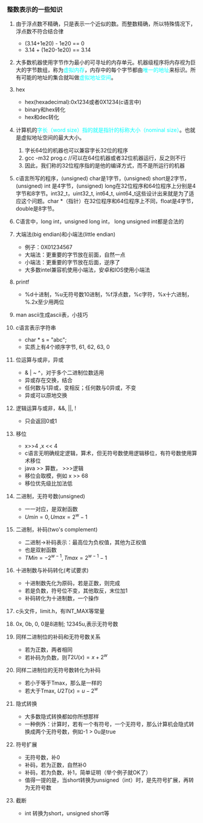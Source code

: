 ### 整数表示的一些知识

1. 由于浮点数不精确，只是表示一个近似的数。而整数精确，所以特殊情况下，浮点数不符合结合律
    - (3.14+1e20) - 1e20 == 0
    - 3.14 + (1e20-1e20) == 3.14
2. 大多数机器使用字节作为最小的可寻址的内存单元。机器级程序将内存视为巨大的字节数组，称为<font color=#00ffff>虚拟内存</font>，内存中的每个字节都由<font color=#00ffff>唯一的地址</font>来标识。所有可能的地址的集合就叫做<font color=#00ffff>虚拟地址空间</font>。
3. hex
    - hex(hexadecimal):0x1234或者0X1234(c语言中)
    - binary和hex转化
    - hex和dec转化
4. 计算机的<font color=#00ffff>字长（word size）指的就是指针的标称大小（nominal size）</font>。也就是虚拟地址空间的最大大小。
    1. 字长64位的机器也可以兼容字长32位的程序
    2. gcc -m32 prog.c //可以在64位机器或者32位机器运行，反之则不行
    3. 因此，我们称的32位程序指的是他的编译方式，而不是所运行的机器

5. c语言所写的程序，(unsigned) char是1字节，(unsigned) short是2字节，(unsigned) int 是4字节，(unsigned) long在32位程序和64位程序上分别是4字节和8字节。int32_t，uint32_t, int64_t, uint64_t这些设计出来就是为了适应这个问题。char *（指针）在32位程序和64位程序上不同，float是4字节，double是8字节。

6. C语言中，long int，unsigned long int， long unsigned int都是合法的
7. 大端法(big endian)和小端法(little endian)
    - 例子：0X01234567
    - 大端法：更重要的字节放在前面，自然一点
    - 小端法：更重要的字节放在后面，逆序了
    - 大多数intel兼容机使用小端法，安卓和IOS使用小端法
8. printf
    - %d十进制，%u无符号数10进制，%f浮点数，%c字符，%x十六进制，%.2x至少用两位
9. man ascii生成ascii表，小技巧
10. c语言表示字符串
    - char * s = "abc";
    - 实质上有4个顺序字节, 61, 62, 63, 0
11. 位运算与或非，异或
    - & | ~ ^，对于多个二进制位数适用
    - 异或存在交换，结合
    - 任何数与1异或，变相反；任何数与0异或，不变
    - 异或可以原地交换
12. 逻辑运算与或非，&&, ||, !
    - 只会返回0或1
13. 移位
    - x\>>4 ,x << 4
    - c语言无明确规定逻辑，算术，但无符号数使用逻辑移位，有符号数使用算术移位
    - java >> 算数， >>>逻辑
    - 移位会取模，例如 x >> 68
    - 移位优先级比加法低
14. 二进制，无符号数(unsigned)
    - 一一对应，是双射函数
    - $Umin = 0,  Umax = 2^w-1$
15. 二进制，补码(two's complement)
    - 二进制->补码表示：最高位为负权值，其他为正权值
    - 也是双射函数
    - $TMin = - 2^{w-1}, Tmax = 2^{w-1}-1$
16. 十进制数与补码转化(考试要求)
    - 十进制数先化为原码，若是正数，则完成
    - 若是负数，符号位不变，其他取反，末位加1
    - 补码转化为十进制数，一个操作
17. c头文件，limit.h，有INT_MAX等常量
18. 0x, 0b, 0, 0是8进制; 12345u,表示无符号数
19. 同样二进制位的补码和无符号数关系
    - 若为正数，两者相同
    - 若补码为负数，则$T2U(x) = x + 2^w$
20. 同样二进制位的无符号数转化为补码
    - 若小于等于Tmax，那么是一样的
    - 若大于Tmax, $U2T(x) = u - 2^w$
21. 隐式转换
    - 大多数隐式转换都如你所想那样
    - 一种例外：计算时，若有一个有符号，一个无符号，那么计算机会隐式转换成两个无符号数，例如-1 > 0u是true
22. 符号扩展
    - 无符号数，补0
    - 补码，若为正数，自然补0
    - 补码，若为负数，补1，简单证明（举个例子就OK了）
    - 值得一提的是，当short转换为unsigned（int）时，是先符号扩展，再转为无符号数
23. 截断
    - int 转换为short，unsigned short等



